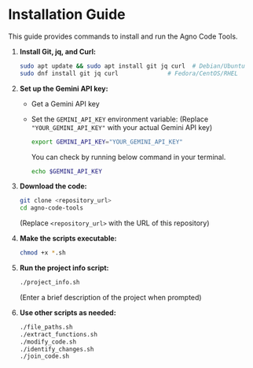 # Installation Guide

This guide provides commands to install and run the Agno Code Tools.

1.  **Install Git, jq, and Curl:**

    ```bash
    sudo apt update && sudo apt install git jq curl  # Debian/Ubuntu
    sudo dnf install git jq curl              # Fedora/CentOS/RHEL
    ```

2.  **Set up the Gemini API key:**

    *   Get a Gemini API key
    *   Set the `GEMINI_API_KEY` environment variable:
        (Replace `"YOUR_GEMINI_API_KEY"` with your actual Gemini API key)
        
        ```bash
        export GEMINI_API_KEY="YOUR_GEMINI_API_KEY"
        ```

        You can check by running below command in your terminal.
        ```bash
        echo $GEMINI_API_KEY
        ```
        
        
3.  **Download the code:**

    ```bash
    git clone <repository_url>
    cd agno-code-tools
    ```

    (Replace `<repository_url>` with the URL of this repository)

4.  **Make the scripts executable:**

    ```bash
    chmod +x *.sh
    ```

5.  **Run the project info script:**

    ```bash
    ./project_info.sh
    ```

    (Enter a brief description of the project when prompted)

6.  **Use other scripts as needed:**

    ```bash
    ./file_paths.sh
    ./extract_functions.sh
    ./modify_code.sh
    ./identify_changes.sh
    ./join_code.sh